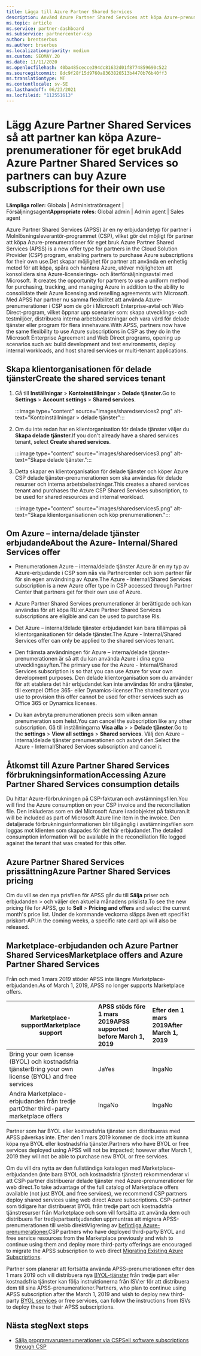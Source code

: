 ```yaml
---
title: Lägga till Azure Partner Shared Services
description: Använd Azure Partner Shared Services att köpa Azure-prenumerationer för eget bruk och för att ha en enhetlig metod för att köpa, spåra och hantera Azure.
ms.topic: article
ms.service: partner-dashboard
ms.subservice: partnercenter-csp
author: brentserbus
ms.author: brserbus
ms.localizationpriority: medium
ms.custom: SEOMAY.20
ms.date: 11/11/2020
ms.openlocfilehash: 40ba485cecce394dc81632d01f8774859690c522
ms.sourcegitcommit: 8dc9f28f15d9760a8363826513b4470b76b40ff3
ms.translationtype: MT
ms.contentlocale: sv-SE
ms.lasthandoff: 06/23/2021
ms.locfileid: "112551613"
---
```

# <a name="add-azure-partner-shared-services-so-partners-can-buy-azure-subscriptions-for-their-own-use"></a><span data-ttu-id="8c9fc-103">Lägg Azure Partner Shared Services så att partner kan köpa Azure-prenumerationer för eget bruk</span><span class="sxs-lookup"><span data-stu-id="8c9fc-103">Add Azure Partner Shared Services so partners can buy Azure subscriptions for their own use</span></span>

<span data-ttu-id="8c9fc-104">**Lämpliga roller:** Globala | Administratörsagent | Försäljningsagent</span><span class="sxs-lookup"><span data-stu-id="8c9fc-104">**Appropriate roles**: Global admin | Admin agent | Sales agent</span></span>

<span data-ttu-id="8c9fc-105">Azure Partner Shared Services (APSS) är en ny erbjudandetyp för partner i Molnlösningsleverantör-programmet (CSP), vilket gör det möjligt för partner att köpa Azure-prenumerationer för eget bruk.</span><span class="sxs-lookup"><span data-stu-id="8c9fc-105">Azure Partner Shared Services (APSS) is a new offer type for partners in the Cloud Solution Provider (CSP) program, enabling partners to purchase Azure subscriptions for their own use.</span></span><span data-ttu-id="8c9fc-106">Det skapar möjlighet för partner att använda en enhetlig metod för att köpa, spåra och hantera Azure, utöver möjligheten att konsolidera sina Azure-licensierings- och återförsäljningsavtal med Microsoft.</span><span class="sxs-lookup"><span data-stu-id="8c9fc-106">  It creates the opportunity for partners to use a uniform method for purchasing, tracking, and managing Azure in addition to the ability to consolidate their Azure licensing and reselling agreements with Microsoft.</span></span> <span data-ttu-id="8c9fc-107">Med APSS har partner nu samma flexibilitet att använda Azure-prenumerationer i CSP som de gör i Microsoft Enterprise-avtal och Web Direct-program, vilket öppnar upp scenarier som: skapa utvecklings- och testmiljöer, distribuera interna arbetsbelastningar och vara värd för delade tjänster eller program för flera innehavare.</span><span class="sxs-lookup"><span data-stu-id="8c9fc-107">With APSS, partners now have the same flexibility to use Azure subscriptions in CSP as they do in the Microsoft Enterprise Agreement and Web Direct programs, opening up scenarios such as:  build development and test environments, deploy internal workloads, and host shared services or multi-tenant applications.</span></span>  

## <a name="create-the-shared-services-tenant"></a><span data-ttu-id="8c9fc-108">Skapa klientorganisationen för delade tjänster</span><span class="sxs-lookup"><span data-stu-id="8c9fc-108">Create the shared services tenant</span></span>

1. <span data-ttu-id="8c9fc-109">Gå till **Inställningar**  >  **Kontoinställningar**  >  **Delade tjänster.**</span><span class="sxs-lookup"><span data-stu-id="8c9fc-109">Go to **Settings** > **Account settings** > **Shared services**.</span></span>

   :::image type="content" source="images/sharedservices2.png" alt-text="Kontoinställningar > delade tjänster":::

2. <span data-ttu-id="8c9fc-111">Om du inte redan har en klientorganisation för delade tjänster väljer du **Skapa delade tjänster.**</span><span class="sxs-lookup"><span data-stu-id="8c9fc-111">If you don't already have a shared services tenant, select **Create shared services**.</span></span>

   :::image type="content" source="images/sharedservices3.png" alt-text="Skapa delade tjänster.":::

3. <span data-ttu-id="8c9fc-113">Detta skapar en klientorganisation för delade tjänster och köper Azure CSP delade tjänster-prenumerationen som ska användas för delade resurser och interna arbetsbelastningar.</span><span class="sxs-lookup"><span data-stu-id="8c9fc-113">This creates a shared services tenant and purchases the Azure CSP Shared Services subscription, to be used for shared resources and internal workload.</span></span>

   :::image type="content" source="images/sharedservices5.png" alt-text="Skapa klientorganisationen och köp prenumerationen.":::

## <a name="about-the-azure--internalshared-services-offer"></a><span data-ttu-id="8c9fc-115">Om Azure – interna/delade tjänster erbjudande</span><span class="sxs-lookup"><span data-stu-id="8c9fc-115">About the Azure- Internal/Shared Services offer</span></span>

- <span data-ttu-id="8c9fc-116">Prenumerationen Azure – interna/delade tjänster Azure är en ny typ av Azure-erbjudande i CSP som nås via Partnercenter och som partner får för sin egen användning av Azure.</span><span class="sxs-lookup"><span data-stu-id="8c9fc-116">The Azure - Internal/Shared Services subscription is a new Azure offer type in CSP accessed through Partner Center that partners get for their own use of Azure.</span></span>

- <span data-ttu-id="8c9fc-117">Azure Partner Shared Services prenumerationer är berättigade och kan användas för att köpa RU:er.</span><span class="sxs-lookup"><span data-stu-id="8c9fc-117">Azure Partner Shared Services subscriptions are eligible and can be used to purchase RIs.</span></span>

- <span data-ttu-id="8c9fc-118">Det Azure – interna/delade tjänster erbjudandet kan bara tillämpas på klientorganisationen för delade tjänster.</span><span class="sxs-lookup"><span data-stu-id="8c9fc-118">The Azure - Internal/Shared Services offer can only be applied to the shared services tenant.</span></span>

- <span data-ttu-id="8c9fc-119">Den främsta användningen för Azure – interna/delade tjänster-prenumerationen är så att du kan använda Azure i dina egna utvecklingssyften.</span><span class="sxs-lookup"><span data-stu-id="8c9fc-119">The primary use for the Azure - Internal/Shared Services subscription is so that you can use Azure for your own development purposes.</span></span> <span data-ttu-id="8c9fc-120">Den delade klientorganisation som du använder för att etablera det här erbjudandet kan inte användas för andra tjänster, till exempel Office 365- eller Dynamics-licenser.</span><span class="sxs-lookup"><span data-stu-id="8c9fc-120">The shared tenant you use to provision this offer cannot be used for other services such as Office 365 or Dynamics licenses.</span></span>

- <span data-ttu-id="8c9fc-121">Du kan avbryta prenumerationen precis som vilken annan prenumeration som helst.</span><span class="sxs-lookup"><span data-stu-id="8c9fc-121">You can cancel the subscription like any other subscription.</span></span> <span data-ttu-id="8c9fc-122">Gå till inställningarna **Visa alla**  >    >  **Delade tjänster**.</span><span class="sxs-lookup"><span data-stu-id="8c9fc-122">Go to the **settings** > **View all settings** > **Shared services**.</span></span> <span data-ttu-id="8c9fc-123">Välj den Azure – interna/delade tjänster prenumerationen och avbryt den.</span><span class="sxs-lookup"><span data-stu-id="8c9fc-123">Select the Azure - Internal/Shared Services subscription and cancel it.</span></span>

## <a name="accessing-azure-partner-shared-services-consumption-details"></a><span data-ttu-id="8c9fc-124">Åtkomst till Azure Partner Shared Services förbrukningsinformation</span><span class="sxs-lookup"><span data-stu-id="8c9fc-124">Accessing Azure Partner Shared Services consumption details</span></span>

<span data-ttu-id="8c9fc-125">Du hittar Azure-förbrukningen på CSP-fakturan och avstämningsfilen.</span><span class="sxs-lookup"><span data-stu-id="8c9fc-125">You will find the Azure consumption on your CSP invoice and the reconciliation file.</span></span> <span data-ttu-id="8c9fc-126">Den inkluderas som en del Microsoft Azure i radobjektet på fakturan.</span><span class="sxs-lookup"><span data-stu-id="8c9fc-126">It will be included as part of Microsoft Azure line item in the invoice.</span></span> <span data-ttu-id="8c9fc-127">Den detaljerade förbrukningsinformationen blir tillgänglig i avstämningsfilen som loggas mot klienten som skapades för det här erbjudandet.</span><span class="sxs-lookup"><span data-stu-id="8c9fc-127">The detailed consumption information will be available in the reconciliation file logged against the tenant that was created for this offer.</span></span>

## <a name="azure-partner-shared-services-pricing"></a><span data-ttu-id="8c9fc-128">Azure Partner Shared Services prissättning</span><span class="sxs-lookup"><span data-stu-id="8c9fc-128">Azure Partner Shared Services pricing</span></span>

<span data-ttu-id="8c9fc-129">Om du vill se den nya prisfilen för APSS går du till **Sälja** priser och erbjudanden  >   och väljer den aktuella månadens prislista.</span><span class="sxs-lookup"><span data-stu-id="8c9fc-129">To see the new pricing file for APSS, go to **Sell** > **Pricing and offers** and select the current month's price list.</span></span> <span data-ttu-id="8c9fc-130">Under de kommande veckorna släpps även ett specifikt priskort-API.</span><span class="sxs-lookup"><span data-stu-id="8c9fc-130">In the coming weeks, a specific rate card api will also be released.</span></span>

## <a name="marketplace-offers-and-azure-partner-shared-services"></a><span data-ttu-id="8c9fc-131">Marketplace-erbjudanden och Azure Partner Shared Services</span><span class="sxs-lookup"><span data-stu-id="8c9fc-131">Marketplace offers and Azure Partner Shared Services</span></span>

<span data-ttu-id="8c9fc-132">Från och med 1 mars 2019 stöder APSS inte längre Marketplace-erbjudanden.</span><span class="sxs-lookup"><span data-stu-id="8c9fc-132">As of March 1, 2019, APSS no longer supports Marketplace offers.</span></span>

|<span data-ttu-id="8c9fc-133">**Marketplace-support**</span><span class="sxs-lookup"><span data-stu-id="8c9fc-133">**Marketplace support**</span></span>   |<span data-ttu-id="8c9fc-134">**APSS stöds före 1 mars 2019**</span><span class="sxs-lookup"><span data-stu-id="8c9fc-134">**APSS supported before March 1, 2019**</span></span>|<span data-ttu-id="8c9fc-135">**Efter den 1 mars 2019**</span><span class="sxs-lookup"><span data-stu-id="8c9fc-135">**After March 1, 2019**</span></span>|
|---------------------------|:----------------------------|:-------------------|
|<span data-ttu-id="8c9fc-136">Bring your own license (BYOL) och kostnadsfria tjänster</span><span class="sxs-lookup"><span data-stu-id="8c9fc-136">Bring your own license (BYOL) and free services</span></span>   | <span data-ttu-id="8c9fc-137">Ja</span><span class="sxs-lookup"><span data-stu-id="8c9fc-137">Yes</span></span>   | <span data-ttu-id="8c9fc-138">Inga</span><span class="sxs-lookup"><span data-stu-id="8c9fc-138">No</span></span>|
|<span data-ttu-id="8c9fc-139">Andra Marketplace-erbjudanden från tredje part</span><span class="sxs-lookup"><span data-stu-id="8c9fc-139">Other third-party marketplace offers</span></span>   | <span data-ttu-id="8c9fc-140">Inga</span><span class="sxs-lookup"><span data-stu-id="8c9fc-140">No</span></span>   |<span data-ttu-id="8c9fc-141">Inga</span><span class="sxs-lookup"><span data-stu-id="8c9fc-141">No</span></span>|

<span data-ttu-id="8c9fc-142">Partner som har BYOL eller kostnadsfria tjänster som distribueras med APSS påverkas inte. Efter den 1 mars 2019 kommer de dock inte att kunna köpa nya BYOL eller kostnadsfria tjänster.</span><span class="sxs-lookup"><span data-stu-id="8c9fc-142">Partners who have BYOL or free services deployed using APSS will not be impacted; however after March 1, 2019 they will not be able to purchase new BYOL or free services.</span></span>

<span data-ttu-id="8c9fc-143">Om du vill dra nytta av den fullständiga katalogen med Marketplace-erbjudanden (inte bara BYOL och kostnadsfria tjänster) rekommenderar vi att CSP-partner distribuerar delade tjänster med Azure-prenumerationer för web direct.</span><span class="sxs-lookup"><span data-stu-id="8c9fc-143">To take advantage of the full catalog of Marketplace offers available (not just BYOL and free services), we recommend CSP partners deploy shared services using web direct Azure subscriptions.</span></span>  <span data-ttu-id="8c9fc-144">CSP-partner som tidigare har distribuerat BYOL från tredje part och kostnadsfria tjänstresurser från Marketplace och som vill fortsätta att använda dem och distribuera fler tredjepartserbjudanden uppmuntras att migrera APSS-prenumerationen till webb direktMigrering av [befintliga Azure-prenumerationer.](/azure/cloud-solution-provider/migration/migration#migrating-existing-azure-subscriptions)</span><span class="sxs-lookup"><span data-stu-id="8c9fc-144">CSP partners who have deployed third-party BYOL and free service resources from the Marketplace previously and wish to continue using them and deploy more third-party offerings are encouraged to migrate the APSS subscription to web direct [Migrating Existing Azure Subscriptions](/azure/cloud-solution-provider/migration/migration#migrating-existing-azure-subscriptions).</span></span>

<span data-ttu-id="8c9fc-145">Partner som planerar att fortsätta använda APSS-prenumerationen efter den 1 mars 2019 och vill distribuera nya [BYOL-tjänster](https://azuremarketplace.microsoft.com/marketplace/apps?filters=byol) från tredje part eller kostnadsfria tjänster kan följa instruktionerna från ISV:er för att distribuera dem till sina APSS-prenumerationer.</span><span class="sxs-lookup"><span data-stu-id="8c9fc-145">Partners, who plan to continue using APSS subscription after the March 1, 2019 and wish to deploy new third-party [BYOL services](https://azuremarketplace.microsoft.com/marketplace/apps?filters=byol) or free services, can follow the instructions from ISVs to deploy these to their APSS subscriptions.</span></span>

## <a name="next-steps"></a><span data-ttu-id="8c9fc-146">Nästa steg</span><span class="sxs-lookup"><span data-stu-id="8c9fc-146">Next steps</span></span>

- [<span data-ttu-id="8c9fc-147">Sälja programvaruprenumerationer via CSP</span><span class="sxs-lookup"><span data-stu-id="8c9fc-147">Sell software subscriptions through CSP</span></span>](csp-software-subscriptions.md)